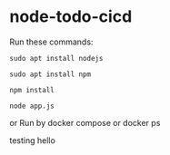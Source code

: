 # node-todo-cicd

Run these commands:


`sudo apt install nodejs`


`sudo apt install npm`


`npm install`

`node app.js`

or Run by docker compose
or docker ps

testing
hello
